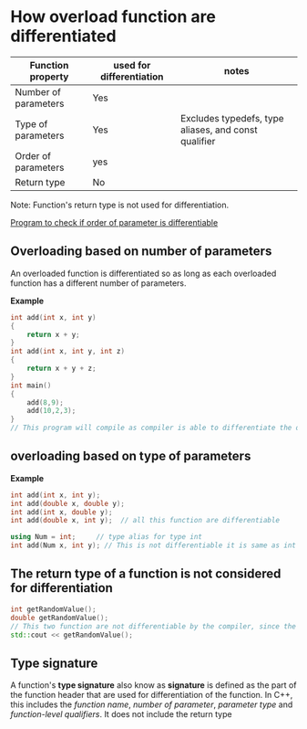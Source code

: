 # How overload function are differentiated

| Function property | used for differentiation | notes
|-------------------|--------------------------|------
| Number of parameters | Yes |            |
| Type of parameters | Yes |   Excludes typedefs, type aliases, and const qualifier   |
| Order of parameters | yes |      |
| Return type | No |            |

Note: Function's return type is not used for differentiation.

[Program to check if order of parameter is differentiable](practice/parameter_order.cpp)

## Overloading based on number of parameters
An overloaded function is differentiated so as long as each overloaded function has a different number of parameters.

**Example**
```cpp
int add(int x, int y)
{
    return x + y;
}
int add(int x, int y, int z)
{
    return x + y + z;
}
int main()
{
    add(8,9);
    add(10,2,3);
}
// This program will compile as compiler is able to differentiate the overloaded function based on the number of parameter.
```

## overloading based on type of parameters

**Example**
```cpp
int add(int x, int y);
int add(double x, double y);
int add(int x, double y);
int add(double x, int y);  // all this function are differentiable

using Num = int;     // type alias for type int
int add(Num x, int y); // This is not differentiable it is same as int add(int, int) will cause a compiler error.
```
## The return type of a function is not considered for differentiation
```cpp
int getRandomValue();
double getRandomValue();
// This two function are not differentiable by the compiler, since the calling for both the function is exact
std::cout << getRandomValue();
```
## Type signature
A function's **type signature** also know as **signature** is defined as the part of the function header that are used for differentiation of the function. In C++, this includes the *function name*, *number of parameter*, *parameter type* and *function-level qualifiers*. It does not include the return type
